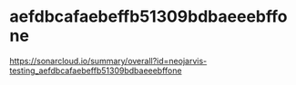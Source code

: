 # aefdbcafaebeffb51309bdbaeeebffone
https://sonarcloud.io/summary/overall?id=neojarvis-testing_aefdbcafaebeffb51309bdbaeeebffone

